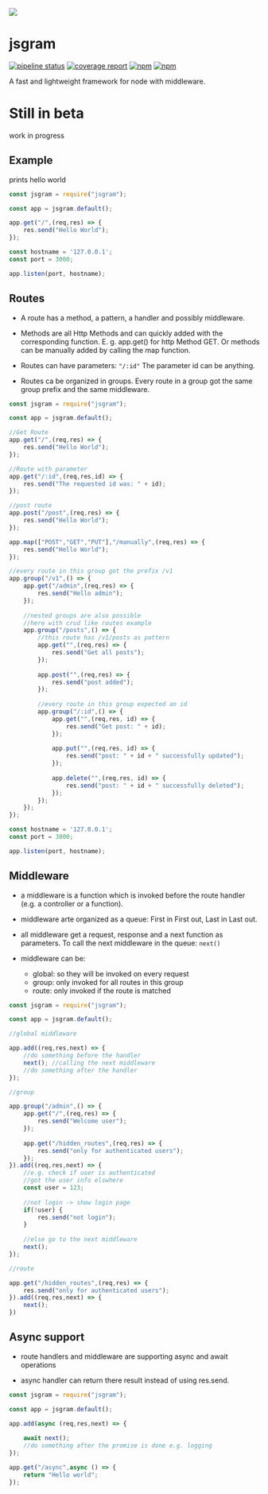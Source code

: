 [![](https://gitlab.com/grammm/php-gram/phpgram/raw/master/docs/img/Feather_writing.svg.png)](https://gitlab.com/grammm/jsgram/jsgram)


# jsgram

[![pipeline status](https://gitlab.com/grammm/jsgram/jsgram/badges/master/pipeline.svg)](https://gitlab.com/grammm/jsgram/jsgram/-/commits/master)
[![coverage report](https://gitlab.com/grammm/jsgram/jsgram/badges/master/coverage.svg)](https://gitlab.com/grammm/jsgram/jsgram/-/commits/master)
[![npm](https://img.shields.io/npm/v/jsgram)]()
[![npm](https://img.shields.io/npm/l/jsgram)](https://gitlab.com/grammm/jsgram/jsgram/-/blob/master/LICENSE)

A fast and lightweight framework for node with middleware.

# Still in beta 
work in progress

## Example
prints hello world

`````typescript
const jsgram = require("jsgram");

const app = jsgram.default();

app.get("/",(req,res) => {
	res.send("Hello World");
});

const hostname = '127.0.0.1';
const port = 3000;

app.listen(port, hostname);
`````

## Routes
- A route has a method, a pattern, a handler and possibly middleware.

- Methods are all Http Methods and can quickly added with the corresponding function. E. g. app.get() for http Method GET. Or methods can be manually added by calling the map function.

- Routes can have parameters: `"/:id"` The parameter id can be anything.

- Routes ca be organized in groups. Every route in a group got the same group prefix and the same middleware.

````typescript
const jsgram = require("jsgram");

const app = jsgram.default();

//Get Route
app.get("/",(req,res) => {
	res.send("Hello World");
});

//Route with parameter
app.get("/:id",(req,res,id) => {
	res.send("The requested id was: " + id);
});

//post route
app.post("/post",(req,res) => {
	res.send("Hello World");
});

app.map(["POST","GET","PUT"],"/manually",(req,res) => {
	res.send("Hello World");
});

//every route in this group got the prefix /v1
app.group("/v1",() => {
	app.get("/admin",(req,res) => {
		res.send("Hello admin");
	});
	
	//nested groups are also possible
	//here with crud like routes example
	app.group("/posts",() => {
		//this route has /v1/posts as pattern
		app.get("",(req,res) => {
			res.send("Get all posts");
		});
		
		app.post("",(req,res) => {
			res.send("post added");
		});
		
		//every route in this group expected an id
		app.group("/:id",() => {
			app.get("",(req,res, id) => {
				res.send("Get post: " + id);
			});
			
			app.put("",(req,res, id) => {
				res.send("post: " + id + " successfully updated");
			});
			
			app.delete("",(req,res, id) => {
				res.send("post: " + id + " successfully deleted");
			});
		});
	});
});

const hostname = '127.0.0.1';
const port = 3000;

app.listen(port, hostname);
````

## Middleware

- a middleware is a function which is invoked before the route handler (e.g. a controller or a function).

- middleware arte organized as a queue: First in First out, Last in Last out.

- all middleware get a request, response and a next function as parameters. To call the next middleware in the queue: `next()`

- middleware can be:
	- global: so they will be invoked on every request
	- group: only invoked for all routes in this group
	- route: only invoked if the route is matched
	
````typescript
const jsgram = require("jsgram");

const app = jsgram.default();

//global middleware

app.add((req,res,next) => {
	//do something before the handler
	next();	//calling the next middleware
	//do something after the handler
});

//group

app.group("/admin",() => {
	app.get("/",(req,res) => {
		res.send("Welcome user");
	});
	
	app.get("/hidden_routes",(req,res) => {
		res.send("only for authenticated users");
	});
}).add((req,res,next) => {
	//e.g. check if user is authenticated 
	//got the user info elswhere
	const user = 123;
	
	//not login -> show login page
	if(!user) {
		res.send("not login");
	}
	
	//else go to the next middleware
	next();
});

//route

app.get("/hidden_routes",(req,res) => {
	res.send("only for authenticated users");
}).add((req,res,next) => {
	next();
})
````  

## Async support

- route handlers and middleware are supporting async and await operations

- async handler can return there result instead of using res.send. 

````typescript
const jsgram = require("jsgram");

const app = jsgram.default();

app.add(async (req,res,next) => {
	
	await next();
	//do something after the promise is done e.g. logging
});

app.get("/async",async () => {
	return "Hello world";
});
````